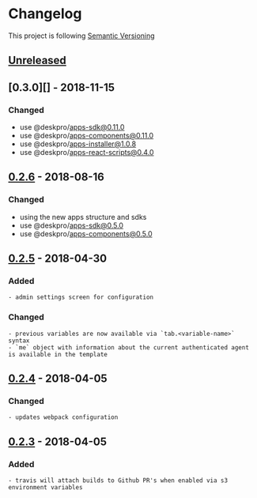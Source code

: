 # Changelog

This project is following [Semantic Versioning](http://semver.org)

## [Unreleased][]

## [0.3.0][] - 2018-11-15

### Changed

 - use @deskpro/apps-sdk@0.11.0
 - use @deskpro/apps-components@0.11.0
 - use @deskpro/apps-installer@1.0.8
 - use @deskpro/apps-react-scripts@0.4.0

## [0.2.6][] - 2018-08-16

### Changed

 - using the new apps structure and sdks
 - use @deskpro/apps-sdk@0.5.0
 - use @deskpro/apps-components@0.5.0

## [0.2.5][] - 2018-04-30

### Added

    - admin settings screen for configuration

### Changed

    - previous variables are now available via `tab.<variable-name>` syntax
    - `me` object with information about the current authenticated agent is available in the template 

## [0.2.4][] - 2018-04-05

### Changed

    - updates webpack configuration

## [0.2.3][] - 2018-04-05

### Added

    - travis will attach builds to Github PR's when enabled via s3 environment variables


[Unreleased]: https://github.com/DeskproApps/custom-html/compare/v0.2.6...HEAD
[0.2.6]: https://github.com/DeskproApps/custom-html/compare/v0.2.5...v0.2.6
[0.2.5]: https://github.com/DeskproApps/custom-html/compare/v0.2.4...v0.2.5
[0.2.4]: https://github.com/DeskproApps/custom-html/compare/v0.2.3...v0.2.4
[0.2.3]: https://github.com/DeskproApps/custom-html/tree/v0.2.3
